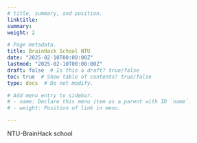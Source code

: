 ```yaml
---
# title, summary, and position.
linktitle:
summary:
weight: 2

# Page metadata.
title: BrainHack School NTU
date: "2025-02-10T00:00:00Z"
lastmod: "2025-02-10T00:00:00Z"
draft: false  # Is this a draft? true/false
toc: true  # Show table of contents? true/false
type: docs  # Do not modify.

# Add menu entry to sidebar.
# - name: Declare this menu item as a parent with ID `name`.
# - weight: Position of link in menu.

---
```


NTU-BrainHack school
